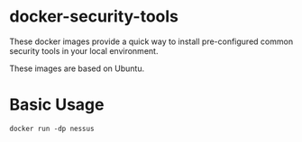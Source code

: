 # docker-security-tools

These docker images provide a quick way to install pre-configured common 
security tools in your local environment.

These images are based on Ubuntu. 

# Basic Usage

```
docker run -dp nessus
```


